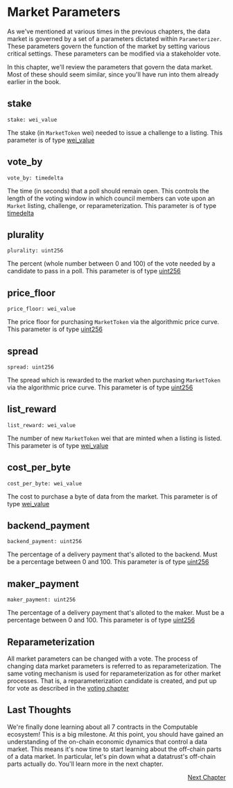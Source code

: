 # Market Parameters

As we've mentioned at various times in the previous
chapters, the data market is governed by a set of a
parameters dictated within `Parameterizer`. These
parameters govern the function of the market by setting
various critical settings.  These parameters can be
modified via a stakeholder vote.

In this chapter, we'll review the parameters that
govern the data market. Most of these should seem
similar, since you'll have run into them already
earlier in the book.

## stake

```
stake: wei_value
```
The stake (in `MarketToken` wei) needed to issue a
challenge to a listing. This parameter is of type
[wei_value](https://vyper.readthedocs.io/en/v0.1.0-beta.11/types.html#wei)

## vote\_by

```
vote_by: timedelta
```
The time (in seconds) that a poll should remain open.
This controls the length of the voting window in which
council members can vote upon an `Market` listing,
challenge, or reparameterization. This parameter is of
type
[timedelta](https://vyper.readthedocs.io/en/v0.1.0-beta.11/types.html#time)

## plurality

```
plurality: uint256
```
The percent (whole number between 0 and 100) of the
vote needed by a candidate to pass in a poll. This
parameter is of type
[uint256](https://vyper.readthedocs.io/en/v0.1.0-beta.11/types.html#unsigned-integer-256-bit)

## price\_floor

```
price_floor: wei_value
```

The price floor for purchasing `MarketToken` via the
algorithmic price curve. This parameter is of type
[uint256](https://vyper.readthedocs.io/en/v0.1.0-beta.11/types.html#unsigned-integer-256-bit)

## spread

```
spread: uint256
```
The spread which is rewarded to the market when
purchasing `MarketToken` via the algorithmic price
curve. This parameter is of type
[uint256](https://vyper.readthedocs.io/en/v0.1.0-beta.11/types.html#unsigned-integer-256-bit)

## list\_reward

```
list_reward: wei_value
```
The number of new `MarketToken` wei that are minted
when a listing is listed. This parameter is of type
[wei_value](https://vyper.readthedocs.io/en/v0.1.0-beta.11/types.html#wei)

## cost\_per\_byte

```
cost_per_byte: wei_value
```
The cost to purchase a byte of data from the market.
This parameter is of type
[wei_value](https://vyper.readthedocs.io/en/v0.1.0-beta.11/types.html#wei)

## backend\_payment

```
backend_payment: uint256
```
The percentage of a delivery payment that's alloted to
the backend. Must be a percentage between 0 and 100.
This parameter is of type
[uint256](https://vyper.readthedocs.io/en/v0.1.0-beta.11/types.html#unsigned-integer-256-bit)

## maker\_payment

```
maker_payment: uint256
```
The percentage of a delivery payment that's alloted to
the maker. Must be a percentage between 0 and 100.
This parameter is of type
[uint256](https://vyper.readthedocs.io/en/v0.1.0-beta.11/types.html#unsigned-integer-256-bit)


## Reparameterization

All market parameters can be changed with a vote. The
process of changing data market parameters is referred
to as reparameterization. The same voting mechanism is
used for reparameterization as for other market
processes. That is, a reparameterization candidate is created, and put up for vote as described in the [voting chapter](../voting/index.html)

## Last Thoughts

We're finally done learning about all 7 contracts in
the Computable ecosystem! This is a big milestone. At
this point, you should have gained an understanding of
the on-chain economic dynamics that control a data
market. This means it's now time to start learning
about the off-chain parts of a data market. In
particular, let's pin down what a datatrust's off-chain
parts actually do. You'll learn more in the next
chapter.

<div style="text-align: right"> <a href="../../docs/capi">Next Chapter</a> </div>
